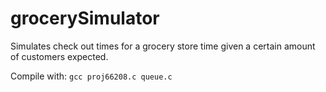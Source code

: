 # grocerySimulator
Simulates check out times for a grocery store time given a certain amount of customers expected.


Compile with: `gcc proj66208.c queue.c`
